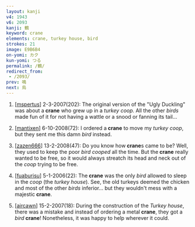 ```yaml
---
layout: kanji
v4: 1943
v6: 2093
kanji: 鶴
keyword: crane
elements: crane, turkey house, bird
strokes: 21
image: E9B6B4
on-yomi: カク
kun-yomi: つる
permalink: /鶴/
redirect_from:
 - /2093/
prev: 鳴
next: 烏
---
```


1) [<a href="http://kanji.koohii.com/profile/mspertus">mspertus</a>] 2-3-2007(202): The original version of the &quot;Ugly Duckling&quot; was about a<strong> crane</strong> who grew up in a <em>turkey coop.</em> All the other <em>birds</em> made fun of it for not having a wattle or a snood or fanning its tail...

2) [<a href="http://kanji.koohii.com/profile/mantixen">mantixen</a>] 6-10-2008(72): I ordered a<strong> crane</strong> to move my <em>turkey coop</em>, but they sent me this damn <em>bird</em> instead.

3) [<a href="http://kanji.koohii.com/profile/zazen666">zazen666</a>] 13-2-2008(47): Do you know how<strong> crane</strong>s came to be? Well, they used to keep the poor <em>bird</em> <em>cooped</em> all the time. But the<strong> crane</strong> really wanted to be free, so it would always streatch its head and neck out of the <em>coop</em> trying to be free.

4) [<a href="http://kanji.koohii.com/profile/fuaburisu">fuaburisu</a>] 5-1-2006(22): The<strong> crane</strong> was the only <em>bird</em> allowed to sleep in the <em>coop</em> (the <em>turkey house</em>). See, the old turkeys deemed the chicken and most of the other <em>birds</em> inferior... but they wouldn&#039;t mess with a majestic<strong> crane</strong>.

5) [<a href="http://kanji.koohii.com/profile/aircawn">aircawn</a>] 15-2-2007(18): During the construction of the <em>Turkey house</em>, there was a mistake and instead of ordering a metal<strong> crane</strong>, they got a <em>bird</em><strong> crane</strong>! Nonetheless, it was happy to help wherever it could.

